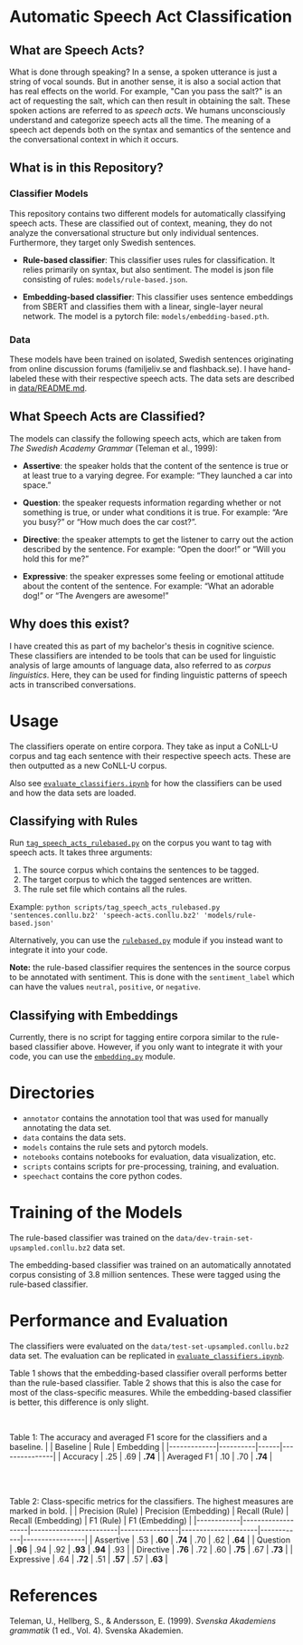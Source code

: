 # Automatic Speech Act Classification


## What are Speech Acts?
What is done through speaking? In a sense, a spoken utterance is just a string of vocal sounds. But in another sense, it is also a social action that has real effects on the world. For example, "Can you pass the salt?" is an act of requesting the salt, which can then result in obtaining the salt. These spoken actions are referred to as *speech acts*. We humans unconsciously understand and categorize speech acts all the time. The meaning of a speech act depends both on the syntax and semantics of the sentence and the conversational context in which it occurs.



## What is in this Repository?

### Classifier Models
This repository contains two different models for automatically classifying speech acts. These are classified out of context, meaning, they do not analyze the conversational structure but only individual sentences. Furthermore, they target only Swedish sentences.

- **Rule-based classifier**: This classifier uses rules for classification. It relies primarily on syntax, but also sentiment. The model is json file consisting of rules: `models/rule-based.json`.

- **Embedding-based classifier**: This classifier uses sentence embeddings from SBERT and classifies them with a linear, single-layer neural network. The model is a pytorch file: `models/embedding-based.pth`.

### Data
These models have been trained on isolated, Swedish sentences originating from online discussion forums (familjeliv.se and flashback.se). I have hand-labeled these with their respective speech acts. The data sets are described in [data/README.md](data/README.md).



## What Speech Acts are Classified?
The models can classify the following speech acts, which are taken from *The Swedish Academy Grammar* (Teleman et al., 1999):

- **Assertive**: the speaker holds that the content of the sentence is true or at least true to a varying degree. For example: “They launched a car into space.”

- **Question**: the speaker requests information regarding whether or not something is true, or under what conditions it is true. For example: “Are you busy?” or “How much does the car cost?”.

- **Directive**: the speaker attempts to get the listener to carry out the action described by the sentence. For example: “Open the door!” or “Will you hold this for me?”

- **Expressive**: the speaker expresses some feeling or emotional attitude about the content of the sentence. For example: “What an adorable dog!” or “The Avengers are awesome!”


## Why does this exist?
I have created this as part of my bachelor's thesis in cognitive science. These classifiers are intended to be tools that can be used for linguistic analysis of large amounts of language data, also referred to as *corpus linguistics*. Here, they can be used for finding linguistic patterns of speech acts in transcribed conversations. 



# Usage
The classifiers operate on entire corpora. They take as input a CoNLL-U corpus and tag each sentence with their respective speech acts. These are then outputted as a new CoNLL-U corpus. 

Also see [`evaluate_classifiers.ipynb`](notebooks/evaluate_classifiers.ipynb) for how the classifiers can be used and how the data sets are loaded.


## Classifying with Rules
Run [`tag_speech_acts_rulebased.py`](scripts/tag_speech_acts_rulebased.py) on the corpus you want to tag with speech acts. It takes three arguments:
1. The source corpus which contains the sentences to be tagged.
2. The target corpus to which the tagged sentences are written.
3. The rule set file which contains all the rules.

Example: `python scripts/tag_speech_acts_rulebased.py 'sentences.conllu.bz2' 'speech-acts.conllu.bz2' 'models/rule-based.json'`

Alternatively, you can use the [`rulebased.py`](speechact/classifier/rulebased.py) module if you instead want to integrate it into your code.

**Note:** the rule-based classifier requires the sentences in the source corpus to be annotated with sentiment. This is done with the `sentiment_label` which can have the values `neutral`, `positive`, or `negative`.


## Classifying with Embeddings
Currently, there is no script for tagging entire corpora similar to the rule-based classifier above. However, if you only want to integrate it with your code, you can use the [`embedding.py`](speechact/classifier/embedding.py) module.



# Directories
- `annotator` contains the annotation tool that was used for manually annotating the data set.
- `data` contains the data sets.
- `models` contains the rule sets and pytorch models.
- `notebooks` contains notebooks for evaluation, data visualization, etc.
- `scripts` contains scripts for pre-processing, training, and evaluation.
- `speechact` contains the core python codes.



# Training of the Models
The rule-based classifier was trained on the `data/dev-train-set-upsampled.conllu.bz2` data set.

The embedding-based classifier was trained on an automatically annotated corpus consisting of 3.8 million sentences. These were tagged using the rule-based classifier.



# Performance and Evaluation
The classifiers were evaluated on the `data/test-set-upsampled.conllu.bz2` data set. The evaluation can be replicated in [`evaluate_classifiers.ipynb`](notebooks/evaluate_classifiers.ipynb).

Table 1 shows that the embedding-based classifier overall performs better than the rule-based classifier. Table 2 shows that this is also the case for most of the class-specific measures. While the embedding-based classifier is better, this difference is only slight.  

<br>

Table 1: The accuracy and averaged F1 score for the classifiers and a baseline.
|             | Baseline | Rule |  Embedding    |
|-------------|----------|------|---------------|
| Accuracy    | .25      | .69  | **.74**       |
| Averaged F1 | .10      | .70  | **.74**       |

<br>
<br>

Table 2: Class-specific metrics for the classifiers. The highest measures are marked in bold.
|            | Precision  (Rule) | Precision  (Embedding) | Recall  (Rule) | Recall  (Embedding) | F1  (Rule) | F1  (Embedding) |
|------------|-------------------|------------------------|----------------|---------------------|------------|-----------------|
| Assertive  | .53               | **.60**                | **.74**        | .70                 | .62        | **.64**         |
| Question   | **.96**           | .94                    | .92            | **.93**             | **.94**    | .93             |
| Directive  | **.76**           | .72                    | .60            | **.75**             | .67        | **.73**         |
| Expressive | .64               | **.72**                | .51            | **.57**             | .57        | **.63**         |



# References

Teleman, U., Hellberg, S., & Andersson, E. (1999). *Svenska Akademiens grammatik* (1 ed., Vol. 4). Svenska Akademien.